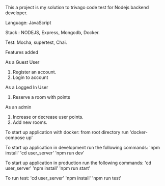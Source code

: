 This a project is my solution to trivago code test for Nodejs backend developer.

Language: JavaScript

Stack : NODEJS, Express, Mongodb, Docker.

Test: Mocha, supertest, Chai.

Features added

As a Guest User
1. Register an account.
2. Login to account

As a Logged In User
1. Reserve a room with points

As an admin
1. Increase or decrease user points.
3. Add new rooms.

To start up application with docker:
from root directory run 'docker-compose up'

To start up application in development
run the following commands:
  'npm install'
 'cd user_server'
  'npm run dev'

To start up application in production
run the following commands:
 'cd user_server'
  'npm install'
  'npm run start'

To run test:
  'cd user_server'
  'npm install'
  'npm run test'
